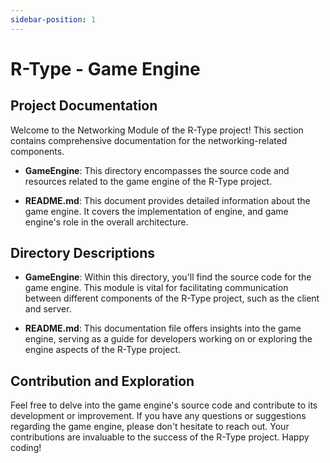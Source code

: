 ```yaml
---
sidebar-position: 1
---
```


# R-Type - Game Engine

## Project Documentation

Welcome to the Networking Module of the R-Type project! This section contains comprehensive documentation for the networking-related components.

- **GameEngine**: This directory encompasses the source code and resources related to the game engine of the R-Type project.

- **README.md**: This document provides detailed information about the game engine. It covers the implementation of engine, and game engine's role in the overall architecture.

## Directory Descriptions

- **GameEngine**: Within this directory, you'll find the source code for the game engine. This module is vital for facilitating communication between different components of the R-Type project, such as the client and server.

- **README.md**: This documentation file offers insights into the game engine, serving as a guide for developers working on or exploring the engine aspects of the R-Type project.

## Contribution and Exploration

Feel free to delve into the game engine's source code and contribute to its development or improvement. If you have any questions or suggestions regarding the game engine, please don't hesitate to reach out. Your contributions are invaluable to the success of the R-Type project. Happy coding!
